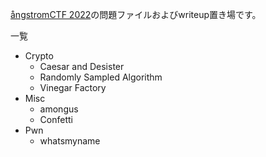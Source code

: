 [ångstromCTF 2022](https://2022.angstromctf.com)の問題ファイルおよびwriteup置き場です。

一覧
- Crypto
  - Caesar and Desister
  - Randomly Sampled Algorithm
  - Vinegar Factory
- Misc
  - amongus
  - Confetti
- Pwn
  - whatsmyname
